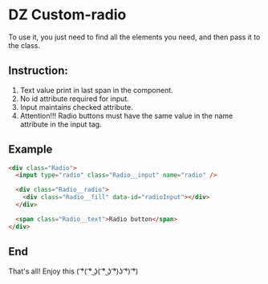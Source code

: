 # DZ Custom-radio

To use it, you just need to find all the elements you need, and then pass it to the class.

## Instruction:
1. Text value print in last span in the component.
2. No id attribute required for input.
3. Input maintains checked attribute.
4. Attention!!! Radio buttons must have the same value in the name attribute in the input tag.

## Example
```html
<div class="Radio">
  <input type="radio" class="Radio__input" name="radio" />

  <div class="Radio__radio">
    <div class="Radio__fill" data-id="radioInput"></div>
  </div>

  <span class="Radio__text">Radio button</span>
</div>
```

## End
That's all! Enjoy this ( ͡°( ͡° ͜ʖ( ͡° ͜ʖ ͡°)ʖ ͡°) ͡°)
